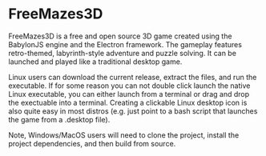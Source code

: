 # FreeMazes3D
FreeMazes3D is a free and open source 3D game created using the BabylonJS engine and the Electron framework. The gameplay features retro-themed, labyrinth-style adventure and puzzle solving. It can be launched and played like a traditional desktop game.

Linux users can download the current release, extract the files, and run the executable. If for some reason you can not double click launch the native Linux executable, you can either launch from a terminal or drag and drop the exectuable into a terminal. Creating a clickable Linux desktop icon is also quite easy in most distros (e.g. just point to a bash script that launches the game from a .desktop file).

Note, Windows/MacOS users will need to clone the project, install the project dependencies, and then build from source.
